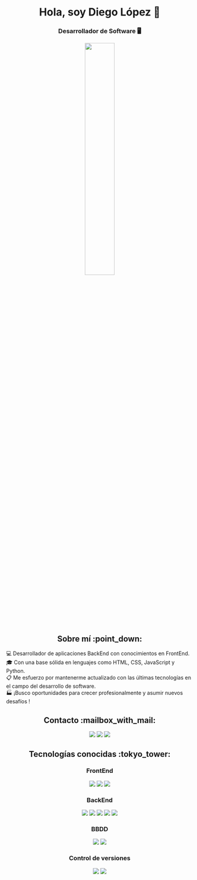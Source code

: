 <div align="center">
  <h1>Hola, soy Diego López 👋</h1>
  <h3>Desarrollador de Software 🖥️</h3>
  <img width="40%" src="https://www.gruposicom.com/wp-content/uploads/2022/07/php-vigo.png">
</div>
<div>
  <h2 align="center">Sobre mí :point_down:</h2>
  <p>
      💻 Desarrollador de aplicaciones BackEnd con conocimientos en FrontEnd.</br>
      🎓 Con una base sólida en lenguajes como HTML, CSS, JavaScript y Python.</br>
      📋 Me esfuerzo por mantenerme actualizado con las últimas tecnologías en el campo del desarrollo de software.</br> 
      🏭 ¡Busco oportunidades para crecer profesionalmente y asumir nuevos desafíos !
</p>
</div>

<div align="center">
  <h2>Contacto :mailbox_with_mail:</h2>
  <a href=mailto:["diego@diegodev.site"]><img src="https://img.shields.io/badge/Gmail-D14836?style=for-the-badge&logo=gmail&logoColor=white"></a>
  <a href="https://www.linkedin.com/in/diegodevsite/"><img src="https://img.shields.io/badge/LinkedIn-0077B5?style=for-the-badge&logo=linkedin&logoColor=white"></a>
  <a href="https://github.com/diegolopez-dev"><img src="https://img.shields.io/badge/GitHub-100000?style=for-the-badge&logo=github&logoColor=white"></a>
</div>

<div align="center">
  <h2>Tecnologías conocidas :tokyo_tower:</h2>
  
  <h3>FrontEnd</h3>
  <img src="https://skillicons.dev/icons?i=html">
  <img src="https://skillicons.dev/icons?i=css">
  <img src="https://skillicons.dev/icons?i=js">
  
  <h3>BackEnd</h3>
  <img src="https://skillicons.dev/icons?i=python">
  <img src="https://skillicons.dev/icons?i=django">
  <img src="https://skillicons.dev/icons?i=fastapi">
  <img src="https://skillicons.dev/icons?i=nodejs">
  <img src="https://skillicons.dev/icons?i=express">

  <h3>BBDD</h3>
  <img src="https://skillicons.dev/icons?i=mysql">
  <img src="https://skillicons.dev/icons?i=mongo">

  <h3>Control de versiones</h3>
  <img src="https://skillicons.dev/icons?i=git">
  <img src="https://skillicons.dev/icons?i=github">
</div>
